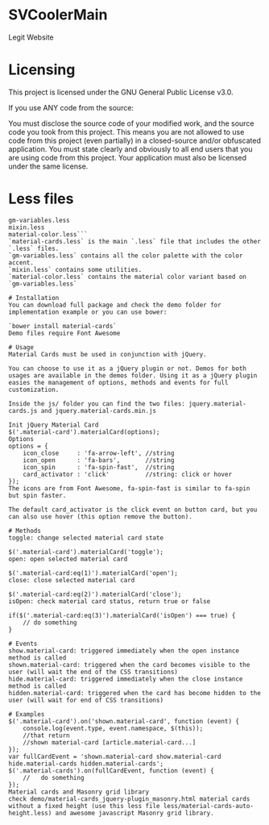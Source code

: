 # SVCoolerMain
Legit Website

# Licensing
This project is licensed under the GNU General Public License v3.0.

If you use ANY code from the source:

You must disclose the source code of your modified work, and the source code you took from this project. This means you are not allowed to use code from this project (even partially) in a closed-source and/or obfuscated application.
You must state clearly and obviously to all end users that you are using code from this project.
Your application must also be licensed under the same license.

# Less files
```material-cards.less
gm-variables.less
mixin.less
material-color.less``` 
`material-cards.less` is the main `.less` file that includes the other `.less` files.
`gm-variables.less` contains all the color palette with the color accent.
`mixin.less` contains some utilities.
`material-color.less` contains the material color variant based on `gm-variables.less`

# Installation
You can download full package and check the demo folder for implementation example or you can use bower:

`bower install material-cards` 
Demo files require Font Awesome

# Usage
Material Cards must be used in conjunction with jQuery.

You can choose to use it as a jQuery plugin or not. Demos for both usages are available in the demos folder. Using it as a jQuery plugin easies the management of options, methods and events for full customization.

Inside the js/ folder you can find the two files: jquery.material-cards.js and jquery.material-cards.min.js

Init jQuery Material Card
$('.material-card').materialCard(options);
Options
options = {
    icon_close	   : 'fa-arrow-left', //string
    icon_open	   : 'fa-bars',       //string
    icon_spin	   : 'fa-spin-fast',  //string
    card_activator : 'click'          //string: click or hover
});
The icons are from Font Awesome, fa-spin-fast is similar to fa-spin but spin faster.

The default card_activator is the click event on button card, but you can also use hover (this option remove the button).

# Methods
toggle: change selected material card state

$('.material-card').materialCard('toggle');
open: open selected material card

$('.material-card:eq(1)').materialCard('open');
close: close selected material card

$('.material-card:eq(2)').materialCard('close');
isOpen: check material card status, return true or false

if($('.material-card:eq(3)').materialCard('isOpen') === true) {
	// do something
}

# Events
show.material-card: triggered immediately when the open instance method is called
shown.material-card: triggered when the card becomes visible to the user (will wait the end of the CSS transitions)
hide.material-card: triggered immediately when the close instance method is called
hidden.material-card: triggered when the card has become hidden to the user (will wait for end of CSS transitions)

# Examples
$('.material-card').on('shown.material-card', function (event) {
    console.log(event.type, event.namespace, $(this));
    //that return
    //shown material-card [article.material-card...]
});
var fullCardEvent = 'shown.material-card show.material-card hide.material-cards hidden.material-cards';
$('.material-cards').on(fullCardEvent, function (event) {
	//   do something
});
Material cards and Masonry grid library
check demo/material-cards_jquery-plugin_masonry.html material cards without a fixed height (use this less file less/material-cards-auto-height.less) and awesome javascript Masonry grid library.
